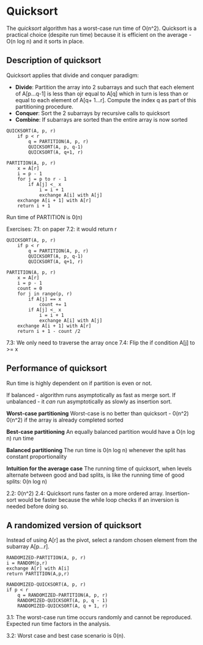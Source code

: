 # Quicksort
The *quicksort* algorithm has a worst-case run time of O(n^2). Quicksort is a practical choice (despite run time) because it is efficient on the average - O(n log n) and it sorts in place. 

## Description of quicksort
Quicksort applies that divide and conquer paradigm:
- **Divide**: Partition the array into 2 subarrays and such that each element of A[p...q-1] is less than ojr equal to A[q] which in turn is less than or equal to each element of A[q+ 1...r]. Compute the index q as part of this partitioning procedure. 
- **Conquer**: Sort the 2 subarrays by recursive calls to quicksort
- **Combine**: If subarrays are sorted than the entire array is now sorted

```
QUICKSORT(A, p, r)
    if p < r
        q = PARTITION(A, p, r)
        QUICKSORT(A, p, q-1)
        QUICKSORT(A, q+1, r)

PARTITION(A, p, r)
    x = A[r]
    i = p - 1
    for j = p to r - 1
        if A[j] <_ x
            i = i + 1
            exchange A[i] with A[j]
    exchange A[i + 1] with A[r]
    return i + 1
``` 
Run time of PARTITION is 0(n)

Exercises:
7.1: on paper
7.2: it would return r
```
QUICKSORT(A, p, r)
    if p < r
        q = PARTITION(A, p, r)
        QUICKSORT(A, p, q-1)
        QUICKSORT(A, q+1, r)

PARTITION(A, p, r)
    x = A[r]
    i = p - 1
    count = 0
    for j in range(p, r)
        if A[j] == x
            count += 1
        if A[j] <_ x
            i = i + 1
            exchange A[i] with A[j]
    exchange A[i + 1] with A[r]
    return i + 1 - count /2
``` 
7.3: We only need to traverse the array once
7.4: Flip the if condition A[j] to >= x

## Performance of quicksort
Run time is highly dependent on if partition is even or not. 

If balanced - algorithm runs asymptotically as fast as merge sort.
If unbalanced - it *can* run asymptotically as slowly as insertion sort. 

**Worst-case partitioning**
Worst-case is no better than quicksort - 0(n^2)
0(n^2) if the array is already completed sorted

**Best-case partitioning**
An equally balanced partition would have a O(n log n) run time

**Balanced partitioning**
The run time is 0(n log n) whenever the split has constant proportionality

**Intuition for the average case**
The running time of quicksort, when levels alternate between good and bad splits, is like the running time of good splits: 0(n log n) 


2.2: 0(n^2)
2.4: Quicksort runs faster on a more ordered array. Insertion-sort would be faster because the while loop checks if an inversion is needed before doing so. 


## A randomized version of quicksort
Instead of using A[r] as the pivot, select a random chosen element from the subarray A[p...r].
```
RANDOMIZED-PARTITION(A, p, r)
i = RANDOM(p,r)
exchange A[r] with A[i]
return PARTITION(A,p,r)

RANDOMIZED-QUICKSORT(A, p, r)
if p < r
    q = RANDOMIZED-PARTITION(A, p, r)
    RANDOMIZED-QUICKSORT(A, p, q - 1)
    RANDOMIZED-QUICKSORT(A, q + 1, r)
```

3.1: The worst-case run time occurs randomly and cannot be reproduced. Expected run time factors in the analysis. 

3.2:
Worst case and best case scenario is 0(n).